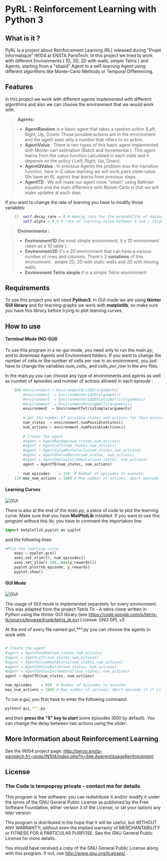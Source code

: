 PyRL : Reinforcement Learning with Python 3
===================

## What is it ? ##

PyRL is a project about Reinforcement Learning (RL) released during "Projet Informatique" IN104 at ENSTA ParisTech. In this project we tried to work with different Environments ( 1D, 2D, 2D with walls,  simple Tetris ) and Agents, starting from a "stupid" Agent to a self-learning Agent using different algorithms like Monte-Carlo Methods or Temporal Differencing.


Features
-------------

In this project we work with different agents implemented with different algorithms and also we can choose the environment that we would work with.

> **Agents:**

> - **AgentRandom** is a basic agent that takes a random action (Left, Right, Up, Down) Those possible actions are in the environment and the agent sees only a number that refers to an action.
> - **AgentValue**  : There is two types of this basic agent implemented with Monte-carl estimation (Batch and Incremental ). This agent learns from the value function calculated in each state and it depends on the policy ( Left, Right, Up, Down).
> - **AgentQValue** :  In previous Agents the problem was the transition function, here in Q value learning we will work pairs state-value. We have an RL agents that learns from previous steps.
> - **AgentTD** :  We will make our agent more "smart" using Bellman equation and the main difference with Monet-Carlo is that we will make updates at each step.

If you want to change the rate of learning you have to modify those variables:
```python
    13	self.decay_rate = 0.9 #decay rate for the probability of making a random action(0.99 slow learning)
        self.alpha = 0.5 # rate of learning-value between 0 and 1 (high value = fast learning but can lead to oscillations)	
```

> **Environments :**

> - **Environment1D** the most simple environment, it a 1D environment (seen as a 1D table ).
> - **Environment2D** it's a 2D environment that can have a various number of rows and columns.
There's 3 **variations** of this environment : simple 2D, 2D with static walls and 2D with moving walls.
> - **Environment Tetris simple** it is a simple Tetris environment 

Requirements 
-------------

To use this project you will need **Python3**. In GUI mode we are using **tkinter GUI library** and for learning graphs we work with **matplotlib**, so make sure you have this library before trying to plot learning curves.

How to use  
-------------


#### Terminal Mode (NO-GUI)

To use this program in a no-gui mode, you need only to run the *main.py*, and to download Agents and Environment folders. If you want to change the number of cells or the number of cells per row in an environment, you just have to change the variables *num_cells_* and *cells_per_row* in the env files.

In the main.py you can choose any type of environments and agents as well as number of episodes and number of actions allowed in each episode :

```python
    100 #environment = EnvironmentGrid1D(arguments)
	    #environment  = EnvironmentGrid2D(arguments)
		#environment  = EnvironmentGrid2DStaticWalls(arguments)
	    #environment  = EnvironmentMovingWalls(arguments)
	    environment  = EnvironmentTetrisSimple(arguments)
    
	    # Get the number of possible states and actions for this environment  
	    num_states  = environment.numPossibleStates()
	    num_actions = environment.numPossibleActions()
    
	    # Create the agent
	    #agent = AgentRandom(num_states,num_actions)
	    #agent = AgentLeft(num_states,num_actions)
	    #agent = AgentValueMonteCarlo(num_states,num_actions)
	    #agent = AgentQValueBatch(num_states, num_actions)
	    #agent = AgentQValueIncremental(num_states, num_actions)
    	agent = AgentTD(num_states, num_actions)
    
	    num_episodes    = 150  # Number of episodes to execute
	119 max_num_actions = 1000 # Max number of actions; abort episode if it is more.
```
#### Learning Curves

![GUI](http://code2net.com/folder/screenshots/curves.png)

There is also at the end of the *main.py*, a piece of code to plot the learning curve. Make sure that you have **MatPlotLib** installed. If you want to use this program without this lib, you have to comment the importation line:

```python
import matplotlib.pyplot as pyplot
```

and the following lines:

```python
#Plot the learning curve
    axes = pyplot.gca()
    axes.set_xlim([0, num_episodes])
    axes.set_ylim([-100, max(y_rewards)])
    pyplot.plot(nb_episode, y_rewards)
    pyplot.show()
```

#### GUI Mode

![GUI](http://code2net.com/folder/screenshots/gui.png)

The usage of GUI mode is implemented separately for every environment. This was adapted from the project Tetris Tk - A tetris clone written in Python using the tkinter GUI library (see https://code.google.com/p/tetris-tk/source/browse/trunk/tetris_tk.py)
License: GNU GPL v3

At the end of every file named gui_***.py you can choose the agents to work with. 
```python

# Create the agent
#agent = AgentRandom(num_states,num_actions)
#agent = AgentLeft(num_states,num_actions)
#agent = AgentValueMonteCarlo(num_states,num_actions)
#agent = AgentQValueBatch(num_states, num_actions)
#agent = AgentQValueIncremental(num_states, num_actions)
agent = AgentTD(num_states, num_actions)

num_episodes    = 600  # Number of episodes to execute
max_num_actions = 1000 # Max number of actions; abort episode if it is more

```

To run a gui, you first have to enter the following command:
```bash
python3 gui_***.py
```
and then **press the "S" key to start** some episodes (600 by default). You can change the delay between two actions using the *slider*.


More Information about Reinforcement Learning
-------------

See the IN104 project page: 
http://perso.ensta-paristech.fr/~stulp/IN104/index.php?n=Site.ApprentissageRenforcement

License
-------------
### The Code is tempopray private - contact me for details

This program is free software: you can redistribute it and/or modify
it under the terms of the GNU General Public License as published by
the Free Software Foundation, either version 3 of the License, or
(at your option) any later version.

This program is distributed in the hope that it will be useful,
but WITHOUT ANY WARRANTY; without even the implied warranty of
MERCHANTABILITY or FITNESS FOR A PARTICULAR PURPOSE.  See the
GNU General Public License for more details.

You should have received a copy of the GNU General Public License
along with this program.  If not, see <http://www.gnu.org/licenses/>.


